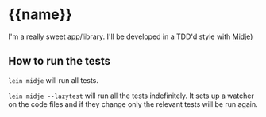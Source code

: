 # {{name}}

I'm a really sweet app/library. I'll be developed in a TDD'd style with
[Midje](https://github.com/marick/Midje/))

## How to run the tests

`lein midje` will run all tests.

`lein midje --lazytest` will run all the tests indefinitely. It sets up a
watcher on the code files and if they change only the relevant tests will be
run again.


